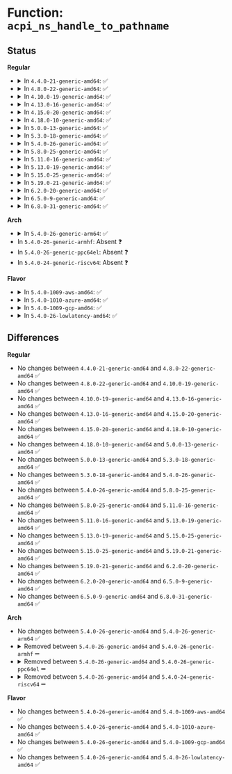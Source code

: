 # Function: <code>acpi_ns_handle_to_pathname</code>

## Status
<b>Regular</b>
<ul>
<li>
<details>
<summary>In <code>4.4.0-21-generic-amd64</code>: ✅</summary>

```c
acpi_status acpi_ns_handle_to_pathname(acpi_handle target_handle, struct acpi_buffer * buffer, u8 no_trailing)
```

```json
{
  "name": "acpi_ns_handle_to_pathname",
  "collision_type": "Unique Global",
  "inline_type": "No",
  "funcs": [
    {
      "addr": 18446744071583683685,
      "name": "acpi_ns_handle_to_pathname",
      "external": true,
      "loc": "drivers/acpi/acpica/nsnames.c:117",
      "file": "drivers/acpi/acpica/nsnames.c",
      "inline": "seen, unknown",
      "caller_inline": [],
      "caller_func": [
        "drivers/acpi/acpica/nsutils.c:acpi_ns_print_node_pathname",
        "drivers/acpi/acpica/rscreate.c:acpi_rs_create_pci_routing_table"
      ]
    }
  ],
  "symbols": [
    {
      "addr": 18446744071583683685,
      "name": "acpi_ns_handle_to_pathname",
      "section": ".text",
      "bind": "STB_GLOBAL",
      "size": 117
    }
  ]
}
```
</details>
</li>
<li>
<details>
<summary>In <code>4.8.0-22-generic-amd64</code>: ✅</summary>

```c
acpi_status acpi_ns_handle_to_pathname(acpi_handle target_handle, struct acpi_buffer * buffer, u8 no_trailing)
```

```json
{
  "name": "acpi_ns_handle_to_pathname",
  "collision_type": "Unique Global",
  "inline_type": "No",
  "funcs": [
    {
      "addr": 18446744071584007851,
      "name": "acpi_ns_handle_to_pathname",
      "external": true,
      "loc": "drivers/acpi/acpica/nsnames.c:115",
      "file": "drivers/acpi/acpica/nsnames.c",
      "inline": "seen, unknown",
      "caller_inline": [],
      "caller_func": [
        "drivers/acpi/acpica/nsutils.c:acpi_ns_print_node_pathname",
        "drivers/acpi/acpica/rscreate.c:acpi_rs_create_pci_routing_table"
      ]
    }
  ],
  "symbols": [
    {
      "addr": 18446744071584007851,
      "name": "acpi_ns_handle_to_pathname",
      "section": ".text",
      "bind": "STB_GLOBAL",
      "size": 117
    }
  ]
}
```
</details>
</li>
<li>
<details>
<summary>In <code>4.10.0-19-generic-amd64</code>: ✅</summary>

```c
acpi_status acpi_ns_handle_to_pathname(acpi_handle target_handle, struct acpi_buffer * buffer, u8 no_trailing)
```

```json
{
  "name": "acpi_ns_handle_to_pathname",
  "collision_type": "Unique Global",
  "inline_type": "No",
  "funcs": [
    {
      "addr": 18446744071584149356,
      "name": "acpi_ns_handle_to_pathname",
      "external": true,
      "loc": "drivers/acpi/acpica/nsnames.c:160",
      "file": "drivers/acpi/acpica/nsnames.c",
      "inline": "seen, unknown",
      "caller_inline": [],
      "caller_func": [
        "drivers/acpi/acpica/nsutils.c:acpi_ns_print_node_pathname",
        "drivers/acpi/acpica/rscreate.c:acpi_rs_create_pci_routing_table"
      ]
    }
  ],
  "symbols": [
    {
      "addr": 18446744071584149356,
      "name": "acpi_ns_handle_to_pathname",
      "section": ".text",
      "bind": "STB_GLOBAL",
      "size": 117
    }
  ]
}
```
</details>
</li>
<li>
<details>
<summary>In <code>4.13.0-16-generic-amd64</code>: ✅</summary>

```c
acpi_status acpi_ns_handle_to_pathname(acpi_handle target_handle, struct acpi_buffer * buffer, u8 no_trailing)
```

```json
{
  "name": "acpi_ns_handle_to_pathname",
  "collision_type": "Unique Global",
  "inline_type": "No",
  "funcs": [
    {
      "addr": 18446744071584216644,
      "name": "acpi_ns_handle_to_pathname",
      "external": true,
      "loc": "drivers/acpi/acpica/nsnames.c:160",
      "file": "drivers/acpi/acpica/nsnames.c",
      "inline": "seen, unknown",
      "caller_inline": [],
      "caller_func": [
        "drivers/acpi/acpica/nsutils.c:acpi_ns_print_node_pathname",
        "drivers/acpi/acpica/rscreate.c:acpi_rs_create_pci_routing_table"
      ]
    }
  ],
  "symbols": [
    {
      "addr": 18446744071584216644,
      "name": "acpi_ns_handle_to_pathname",
      "section": ".text",
      "bind": "STB_GLOBAL",
      "size": 117
    }
  ]
}
```
</details>
</li>
<li>
<details>
<summary>In <code>4.15.0-20-generic-amd64</code>: ✅</summary>

```c
acpi_status acpi_ns_handle_to_pathname(acpi_handle target_handle, struct acpi_buffer * buffer, u8 no_trailing)
```

```json
{
  "name": "acpi_ns_handle_to_pathname",
  "collision_type": "Unique Global",
  "inline_type": "No",
  "funcs": [
    {
      "addr": 18446744071584555772,
      "name": "acpi_ns_handle_to_pathname",
      "external": true,
      "loc": "drivers/acpi/acpica/nsnames.c:167",
      "file": "drivers/acpi/acpica/nsnames.c",
      "inline": "seen, unknown",
      "caller_inline": [],
      "caller_func": [
        "drivers/acpi/acpica/exdump.c:acpi_ex_dump_reference_obj",
        "drivers/acpi/acpica/nsutils.c:acpi_ns_print_node_pathname",
        "drivers/acpi/acpica/rscreate.c:acpi_rs_create_pci_routing_table",
        "drivers/acpi/acpica/utmisc.c:acpi_ut_display_init_pathname",
        "drivers/acpi/acpica/dbnames.c:acpi_db_walk_for_specific_objects",
        "drivers/acpi/acpica/dbnames.c:acpi_db_walk_and_match_name"
      ]
    }
  ],
  "symbols": [
    {
      "addr": 18446744071584555772,
      "name": "acpi_ns_handle_to_pathname",
      "section": ".text",
      "bind": "STB_GLOBAL",
      "size": 363
    }
  ]
}
```
</details>
</li>
<li>
<details>
<summary>In <code>4.18.0-10-generic-amd64</code>: ✅</summary>

```c
acpi_status acpi_ns_handle_to_pathname(acpi_handle target_handle, struct acpi_buffer * buffer, u8 no_trailing)
```

```json
{
  "name": "acpi_ns_handle_to_pathname",
  "collision_type": "Unique Global",
  "inline_type": "No",
  "funcs": [
    {
      "addr": 18446744071584780423,
      "name": "acpi_ns_handle_to_pathname",
      "external": true,
      "loc": "drivers/acpi/acpica/nsnames.c:135",
      "file": "drivers/acpi/acpica/nsnames.c",
      "inline": "seen, unknown",
      "caller_inline": [],
      "caller_func": [
        "drivers/acpi/acpica/exdump.c:acpi_ex_dump_reference_obj",
        "drivers/acpi/acpica/nsutils.c:acpi_ns_print_node_pathname",
        "drivers/acpi/acpica/rscreate.c:acpi_rs_create_pci_routing_table",
        "drivers/acpi/acpica/utmisc.c:acpi_ut_display_init_pathname",
        "drivers/acpi/acpica/dbnames.c:acpi_db_walk_for_specific_objects",
        "drivers/acpi/acpica/dbnames.c:acpi_db_walk_and_match_name"
      ]
    }
  ],
  "symbols": [
    {
      "addr": 18446744071584780423,
      "name": "acpi_ns_handle_to_pathname",
      "section": ".text",
      "bind": "STB_GLOBAL",
      "size": 363
    }
  ]
}
```
</details>
</li>
<li>
<details>
<summary>In <code>5.0.0-13-generic-amd64</code>: ✅</summary>

```c
acpi_status acpi_ns_handle_to_pathname(acpi_handle target_handle, struct acpi_buffer * buffer, u8 no_trailing)
```

```json
{
  "name": "acpi_ns_handle_to_pathname",
  "collision_type": "Unique Global",
  "inline_type": "No",
  "funcs": [
    {
      "addr": 18446744071584882476,
      "name": "acpi_ns_handle_to_pathname",
      "external": true,
      "loc": "drivers/acpi/acpica/nsnames.c:135",
      "file": "drivers/acpi/acpica/nsnames.c",
      "inline": "seen, unknown",
      "caller_inline": [],
      "caller_func": [
        "drivers/acpi/acpica/exdump.c:acpi_ex_dump_reference_obj",
        "drivers/acpi/acpica/nsutils.c:acpi_ns_print_node_pathname",
        "drivers/acpi/acpica/rscreate.c:acpi_rs_create_pci_routing_table",
        "drivers/acpi/acpica/utmisc.c:acpi_ut_display_init_pathname",
        "drivers/acpi/acpica/dbnames.c:acpi_db_walk_for_specific_objects",
        "drivers/acpi/acpica/dbnames.c:acpi_db_walk_and_match_name"
      ]
    }
  ],
  "symbols": [
    {
      "addr": 18446744071584882476,
      "name": "acpi_ns_handle_to_pathname",
      "section": ".text",
      "bind": "STB_GLOBAL",
      "size": 359
    }
  ]
}
```
</details>
</li>
<li>
<details>
<summary>In <code>5.3.0-18-generic-amd64</code>: ✅</summary>

```c
acpi_status acpi_ns_handle_to_pathname(acpi_handle target_handle, struct acpi_buffer * buffer, u8 no_trailing)
```

```json
{
  "name": "acpi_ns_handle_to_pathname",
  "collision_type": "Unique Global",
  "inline_type": "No",
  "funcs": [
    {
      "addr": 18446744071585085688,
      "name": "acpi_ns_handle_to_pathname",
      "external": true,
      "loc": "drivers/acpi/acpica/nsnames.c:135",
      "file": "drivers/acpi/acpica/nsnames.c",
      "inline": "seen, unknown",
      "caller_inline": [],
      "caller_func": [
        "drivers/acpi/acpica/exdump.c:acpi_ex_dump_reference_obj",
        "drivers/acpi/acpica/nsutils.c:acpi_ns_print_node_pathname",
        "drivers/acpi/acpica/rscreate.c:acpi_rs_create_pci_routing_table",
        "drivers/acpi/acpica/utmisc.c:acpi_ut_display_init_pathname",
        "drivers/acpi/acpica/dbnames.c:acpi_db_walk_for_specific_objects",
        "drivers/acpi/acpica/dbnames.c:acpi_db_walk_and_match_name"
      ]
    }
  ],
  "symbols": [
    {
      "addr": 18446744071585085688,
      "name": "acpi_ns_handle_to_pathname",
      "section": ".text",
      "bind": "STB_GLOBAL",
      "size": 361
    }
  ]
}
```
</details>
</li>
<li>
<details>
<summary>In <code>5.4.0-26-generic-amd64</code>: ✅</summary>

```c
acpi_status acpi_ns_handle_to_pathname(acpi_handle target_handle, struct acpi_buffer * buffer, u8 no_trailing)
```

```json
{
  "name": "acpi_ns_handle_to_pathname",
  "collision_type": "Unique Global",
  "inline_type": "No",
  "funcs": [
    {
      "addr": 18446744071585222039,
      "name": "acpi_ns_handle_to_pathname",
      "external": true,
      "loc": "drivers/acpi/acpica/nsnames.c:135",
      "file": "drivers/acpi/acpica/nsnames.c",
      "inline": "seen, unknown",
      "caller_inline": [],
      "caller_func": [
        "drivers/acpi/acpica/exdump.c:acpi_ex_dump_reference_obj",
        "drivers/acpi/acpica/nsutils.c:acpi_ns_print_node_pathname",
        "drivers/acpi/acpica/rscreate.c:acpi_rs_create_pci_routing_table",
        "drivers/acpi/acpica/utmisc.c:acpi_ut_display_init_pathname",
        "drivers/acpi/acpica/dbnames.c:acpi_db_walk_for_specific_objects",
        "drivers/acpi/acpica/dbnames.c:acpi_db_walk_and_match_name"
      ]
    }
  ],
  "symbols": [
    {
      "addr": 18446744071585222039,
      "name": "acpi_ns_handle_to_pathname",
      "section": ".text",
      "bind": "STB_GLOBAL",
      "size": 361
    }
  ]
}
```
</details>
</li>
<li>
<details>
<summary>In <code>5.8.0-25-generic-amd64</code>: ✅</summary>

```c
acpi_status acpi_ns_handle_to_pathname(acpi_handle target_handle, struct acpi_buffer * buffer, u8 no_trailing)
```

```json
{
  "name": "acpi_ns_handle_to_pathname",
  "collision_type": "Unique Global",
  "inline_type": "No",
  "funcs": [
    {
      "addr": 18446744071585927862,
      "name": "acpi_ns_handle_to_pathname",
      "external": true,
      "loc": "drivers/acpi/acpica/nsnames.c:131",
      "file": "drivers/acpi/acpica/nsnames.c",
      "inline": "seen, unknown",
      "caller_inline": [],
      "caller_func": [
        "drivers/acpi/acpica/exdump.c:acpi_ex_dump_reference_obj",
        "drivers/acpi/acpica/nsutils.c:acpi_ns_print_node_pathname",
        "drivers/acpi/acpica/rscreate.c:acpi_rs_create_pci_routing_table",
        "drivers/acpi/acpica/utmisc.c:acpi_ut_display_init_pathname",
        "drivers/acpi/acpica/dbnames.c:acpi_db_walk_for_specific_objects",
        "drivers/acpi/acpica/dbnames.c:acpi_db_walk_and_match_name"
      ]
    }
  ],
  "symbols": [
    {
      "addr": 18446744071585927862,
      "name": "acpi_ns_handle_to_pathname",
      "section": ".text",
      "bind": "STB_GLOBAL",
      "size": 361
    }
  ]
}
```
</details>
</li>
<li>
<details>
<summary>In <code>5.11.0-16-generic-amd64</code>: ✅</summary>

```c
acpi_status acpi_ns_handle_to_pathname(acpi_handle target_handle, struct acpi_buffer * buffer, u8 no_trailing)
```

```json
{
  "name": "acpi_ns_handle_to_pathname",
  "collision_type": "Unique Global",
  "inline_type": "No",
  "funcs": [
    {
      "addr": 18446744071586049566,
      "name": "acpi_ns_handle_to_pathname",
      "external": true,
      "loc": "drivers/acpi/acpica/nsnames.c:131",
      "file": "drivers/acpi/acpica/nsnames.c",
      "inline": "seen, unknown",
      "caller_inline": [],
      "caller_func": [
        "drivers/acpi/acpica/exdump.c:acpi_ex_dump_reference_obj",
        "drivers/acpi/acpica/nsutils.c:acpi_ns_print_node_pathname",
        "drivers/acpi/acpica/rscreate.c:acpi_rs_create_pci_routing_table",
        "drivers/acpi/acpica/utmisc.c:acpi_ut_display_init_pathname",
        "drivers/acpi/acpica/dbnames.c:acpi_db_walk_for_specific_objects",
        "drivers/acpi/acpica/dbnames.c:acpi_db_walk_and_match_name"
      ]
    }
  ],
  "symbols": [
    {
      "addr": 18446744071586049566,
      "name": "acpi_ns_handle_to_pathname",
      "section": ".text",
      "bind": "STB_GLOBAL",
      "size": 361
    }
  ]
}
```
</details>
</li>
<li>
<details>
<summary>In <code>5.13.0-19-generic-amd64</code>: ✅</summary>

```c
acpi_status acpi_ns_handle_to_pathname(acpi_handle target_handle, struct acpi_buffer * buffer, u8 no_trailing)
```

```json
{
  "name": "acpi_ns_handle_to_pathname",
  "collision_type": "Unique Global",
  "inline_type": "No",
  "funcs": [
    {
      "addr": 18446744071585926410,
      "name": "acpi_ns_handle_to_pathname",
      "external": true,
      "loc": "drivers/acpi/acpica/nsnames.c:131",
      "file": "drivers/acpi/acpica/nsnames.c",
      "inline": "seen, unknown",
      "caller_inline": [],
      "caller_func": [
        "drivers/acpi/acpica/exdump.c:acpi_ex_dump_reference_obj",
        "drivers/acpi/acpica/nsutils.c:acpi_ns_print_node_pathname",
        "drivers/acpi/acpica/rscreate.c:acpi_rs_create_pci_routing_table",
        "drivers/acpi/acpica/utmisc.c:acpi_ut_display_init_pathname",
        "drivers/acpi/acpica/dbnames.c:acpi_db_walk_for_specific_objects",
        "drivers/acpi/acpica/dbnames.c:acpi_db_walk_and_match_name"
      ]
    }
  ],
  "symbols": [
    {
      "addr": 18446744071585926410,
      "name": "acpi_ns_handle_to_pathname",
      "section": ".text",
      "bind": "STB_GLOBAL",
      "size": 361
    }
  ]
}
```
</details>
</li>
<li>
<details>
<summary>In <code>5.15.0-25-generic-amd64</code>: ✅</summary>

```c
acpi_status acpi_ns_handle_to_pathname(acpi_handle target_handle, struct acpi_buffer * buffer, u8 no_trailing)
```

```json
{
  "name": "acpi_ns_handle_to_pathname",
  "collision_type": "Unique Global",
  "inline_type": "No",
  "funcs": [
    {
      "addr": 18446744071586414583,
      "name": "acpi_ns_handle_to_pathname",
      "external": true,
      "loc": "drivers/acpi/acpica/nsnames.c:131",
      "file": "drivers/acpi/acpica/nsnames.c",
      "inline": "seen, unknown",
      "caller_inline": [],
      "caller_func": [
        "drivers/acpi/acpica/exdump.c:acpi_ex_dump_reference_obj",
        "drivers/acpi/acpica/nsutils.c:acpi_ns_print_node_pathname",
        "drivers/acpi/acpica/rscreate.c:acpi_rs_create_pci_routing_table",
        "drivers/acpi/acpica/utmisc.c:acpi_ut_display_init_pathname",
        "drivers/acpi/acpica/dbnames.c:acpi_db_walk_for_specific_objects",
        "drivers/acpi/acpica/dbnames.c:acpi_db_walk_and_match_name"
      ]
    }
  ],
  "symbols": [
    {
      "addr": 18446744071586414583,
      "name": "acpi_ns_handle_to_pathname",
      "section": ".text",
      "bind": "STB_GLOBAL",
      "size": 361
    }
  ]
}
```
</details>
</li>
<li>
<details>
<summary>In <code>5.19.0-21-generic-amd64</code>: ✅</summary>

```c
acpi_status acpi_ns_handle_to_pathname(acpi_handle target_handle, struct acpi_buffer * buffer, u8 no_trailing)
```

```json
{
  "name": "acpi_ns_handle_to_pathname",
  "collision_type": "Unique Global",
  "inline_type": "No",
  "funcs": [
    {
      "addr": 18446744071587664729,
      "name": "acpi_ns_handle_to_pathname",
      "external": true,
      "loc": "drivers/acpi/acpica/nsnames.c:131",
      "file": "drivers/acpi/acpica/nsnames.c",
      "inline": "seen, unknown",
      "caller_inline": [],
      "caller_func": [
        "drivers/acpi/acpica/exdump.c:acpi_ex_dump_reference_obj",
        "drivers/acpi/acpica/nsutils.c:acpi_ns_print_node_pathname",
        "drivers/acpi/acpica/rscreate.c:acpi_rs_create_pci_routing_table",
        "drivers/acpi/acpica/utmisc.c:acpi_ut_display_init_pathname",
        "drivers/acpi/acpica/dbnames.c:acpi_db_bus_walk",
        "drivers/acpi/acpica/dbnames.c:acpi_db_walk_for_specific_objects",
        "drivers/acpi/acpica/dbnames.c:acpi_db_walk_for_fields",
        "drivers/acpi/acpica/dbnames.c:acpi_db_walk_and_match_name"
      ]
    }
  ],
  "symbols": [
    {
      "addr": 18446744071587664729,
      "name": "acpi_ns_handle_to_pathname",
      "section": ".text",
      "bind": "STB_GLOBAL",
      "size": 377
    }
  ]
}
```
</details>
</li>
<li>
<details>
<summary>In <code>6.2.0-20-generic-amd64</code>: ✅</summary>

```c
acpi_status acpi_ns_handle_to_pathname(acpi_handle target_handle, struct acpi_buffer * buffer, u8 no_trailing)
```

```json
{
  "name": "acpi_ns_handle_to_pathname",
  "collision_type": "Unique Global",
  "inline_type": "No",
  "funcs": [
    {
      "addr": 18446744071588970864,
      "name": "acpi_ns_handle_to_pathname",
      "external": true,
      "loc": "drivers/acpi/acpica/nsnames.c:131",
      "file": "drivers/acpi/acpica/nsnames.c",
      "inline": "seen, unknown",
      "caller_inline": [],
      "caller_func": [
        "drivers/acpi/acpica/exdump.c:acpi_ex_dump_reference_obj",
        "drivers/acpi/acpica/nsutils.c:acpi_ns_print_node_pathname",
        "drivers/acpi/acpica/rscreate.c:acpi_rs_create_pci_routing_table",
        "drivers/acpi/acpica/utmisc.c:acpi_ut_display_init_pathname",
        "drivers/acpi/acpica/dbnames.c:acpi_db_bus_walk",
        "drivers/acpi/acpica/dbnames.c:acpi_db_walk_for_specific_objects",
        "drivers/acpi/acpica/dbnames.c:acpi_db_walk_for_fields",
        "drivers/acpi/acpica/dbnames.c:acpi_db_walk_and_match_name"
      ]
    }
  ],
  "symbols": [
    {
      "addr": 18446744071588970864,
      "name": "acpi_ns_handle_to_pathname",
      "section": ".text",
      "bind": "STB_GLOBAL",
      "size": 399
    }
  ]
}
```
</details>
</li>
<li>
<details>
<summary>In <code>6.5.0-9-generic-amd64</code>: ✅</summary>

```c
acpi_status acpi_ns_handle_to_pathname(acpi_handle target_handle, struct acpi_buffer * buffer, u8 no_trailing)
```

```json
{
  "name": "acpi_ns_handle_to_pathname",
  "collision_type": "Unique Global",
  "inline_type": "No",
  "funcs": [
    {
      "addr": 18446744071589260896,
      "name": "acpi_ns_handle_to_pathname",
      "external": true,
      "loc": "drivers/acpi/acpica/nsnames.c:131",
      "file": "drivers/acpi/acpica/nsnames.c",
      "inline": "seen, unknown",
      "caller_inline": [],
      "caller_func": [
        "drivers/acpi/acpica/exdump.c:acpi_ex_dump_reference_obj",
        "drivers/acpi/acpica/nsutils.c:acpi_ns_print_node_pathname",
        "drivers/acpi/acpica/rscreate.c:acpi_rs_create_pci_routing_table",
        "drivers/acpi/acpica/utmisc.c:acpi_ut_display_init_pathname",
        "drivers/acpi/acpica/dbnames.c:acpi_db_bus_walk",
        "drivers/acpi/acpica/dbnames.c:acpi_db_walk_for_specific_objects",
        "drivers/acpi/acpica/dbnames.c:acpi_db_walk_for_fields",
        "drivers/acpi/acpica/dbnames.c:acpi_db_walk_and_match_name"
      ]
    }
  ],
  "symbols": [
    {
      "addr": 18446744071589260896,
      "name": "acpi_ns_handle_to_pathname",
      "section": ".text",
      "bind": "STB_GLOBAL",
      "size": 399
    }
  ]
}
```
</details>
</li>
<li>
<details>
<summary>In <code>6.8.0-31-generic-amd64</code>: ✅</summary>

```c
acpi_status acpi_ns_handle_to_pathname(acpi_handle target_handle, struct acpi_buffer * buffer, u8 no_trailing)
```

```json
{
  "name": "acpi_ns_handle_to_pathname",
  "collision_type": "Unique Global",
  "inline_type": "No",
  "funcs": [
    {
      "addr": 18446744071589567568,
      "name": "acpi_ns_handle_to_pathname",
      "external": true,
      "loc": "drivers/acpi/acpica/nsnames.c:131",
      "file": "drivers/acpi/acpica/nsnames.c",
      "inline": "seen, unknown",
      "caller_inline": [],
      "caller_func": [
        "drivers/acpi/acpica/exdump.c:acpi_ex_dump_reference_obj",
        "drivers/acpi/acpica/nsutils.c:acpi_ns_print_node_pathname",
        "drivers/acpi/acpica/rscreate.c:acpi_rs_create_pci_routing_table",
        "drivers/acpi/acpica/utmisc.c:acpi_ut_display_init_pathname",
        "drivers/acpi/acpica/dbnames.c:acpi_db_bus_walk",
        "drivers/acpi/acpica/dbnames.c:acpi_db_walk_for_specific_objects",
        "drivers/acpi/acpica/dbnames.c:acpi_db_walk_for_fields",
        "drivers/acpi/acpica/dbnames.c:acpi_db_walk_and_match_name"
      ]
    }
  ],
  "symbols": [
    {
      "addr": 18446744071589567568,
      "name": "acpi_ns_handle_to_pathname",
      "section": ".text",
      "bind": "STB_GLOBAL",
      "size": 399
    }
  ]
}
```
</details>
</li>
</ul>
<b>Arch</b>
<ul>
<li>
<details>
<summary>In <code>5.4.0-26-generic-arm64</code>: ✅</summary>

```c
acpi_status acpi_ns_handle_to_pathname(acpi_handle target_handle, struct acpi_buffer * buffer, u8 no_trailing)
```

```json
{
  "name": "acpi_ns_handle_to_pathname",
  "collision_type": "Unique Global",
  "inline_type": "No",
  "funcs": [
    {
      "addr": 18446603336497551952,
      "name": "acpi_ns_handle_to_pathname",
      "external": true,
      "loc": "drivers/acpi/acpica/nsnames.c:135",
      "file": "drivers/acpi/acpica/nsnames.c",
      "inline": "seen, unknown",
      "caller_inline": [],
      "caller_func": [
        "drivers/acpi/acpica/nsutils.c:acpi_ns_print_node_pathname",
        "drivers/acpi/acpica/rscreate.c:acpi_rs_create_pci_routing_table"
      ]
    }
  ],
  "symbols": [
    {
      "addr": 18446603336497551952,
      "name": "acpi_ns_handle_to_pathname",
      "section": ".text",
      "bind": "STB_GLOBAL",
      "size": 152
    }
  ]
}
```
</details>
</li>
<li>
In <code>5.4.0-26-generic-armhf</code>: Absent ❓
</li>
<li>
In <code>5.4.0-26-generic-ppc64el</code>: Absent ❓
</li>
<li>
In <code>5.4.0-24-generic-riscv64</code>: Absent ❓
</li>
</ul>
<b>Flavor</b>
<ul>
<li>
<details>
<summary>In <code>5.4.0-1009-aws-amd64</code>: ✅</summary>

```c
acpi_status acpi_ns_handle_to_pathname(acpi_handle target_handle, struct acpi_buffer * buffer, u8 no_trailing)
```

```json
{
  "name": "acpi_ns_handle_to_pathname",
  "collision_type": "Unique Global",
  "inline_type": "No",
  "funcs": [
    {
      "addr": 18446744071585085962,
      "name": "acpi_ns_handle_to_pathname",
      "external": true,
      "loc": "drivers/acpi/acpica/nsnames.c:135",
      "file": "drivers/acpi/acpica/nsnames.c",
      "inline": "seen, unknown",
      "caller_inline": [],
      "caller_func": [
        "drivers/acpi/acpica/nsutils.c:acpi_ns_print_node_pathname",
        "drivers/acpi/acpica/rscreate.c:acpi_rs_create_pci_routing_table"
      ]
    }
  ],
  "symbols": [
    {
      "addr": 18446744071585085962,
      "name": "acpi_ns_handle_to_pathname",
      "section": ".text",
      "bind": "STB_GLOBAL",
      "size": 121
    }
  ]
}
```
</details>
</li>
<li>
<details>
<summary>In <code>5.4.0-1010-azure-amd64</code>: ✅</summary>

```c
acpi_status acpi_ns_handle_to_pathname(acpi_handle target_handle, struct acpi_buffer * buffer, u8 no_trailing)
```

```json
{
  "name": "acpi_ns_handle_to_pathname",
  "collision_type": "Unique Global",
  "inline_type": "No",
  "funcs": [
    {
      "addr": 18446744071585001358,
      "name": "acpi_ns_handle_to_pathname",
      "external": true,
      "loc": "drivers/acpi/acpica/nsnames.c:135",
      "file": "drivers/acpi/acpica/nsnames.c",
      "inline": "seen, unknown",
      "caller_inline": [],
      "caller_func": [
        "drivers/acpi/acpica/nsutils.c:acpi_ns_print_node_pathname",
        "drivers/acpi/acpica/rscreate.c:acpi_rs_create_pci_routing_table"
      ]
    }
  ],
  "symbols": [
    {
      "addr": 18446744071585001358,
      "name": "acpi_ns_handle_to_pathname",
      "section": ".text",
      "bind": "STB_GLOBAL",
      "size": 121
    }
  ]
}
```
</details>
</li>
<li>
<details>
<summary>In <code>5.4.0-1009-gcp-amd64</code>: ✅</summary>

```c
acpi_status acpi_ns_handle_to_pathname(acpi_handle target_handle, struct acpi_buffer * buffer, u8 no_trailing)
```

```json
{
  "name": "acpi_ns_handle_to_pathname",
  "collision_type": "Unique Global",
  "inline_type": "No",
  "funcs": [
    {
      "addr": 18446744071585173623,
      "name": "acpi_ns_handle_to_pathname",
      "external": true,
      "loc": "drivers/acpi/acpica/nsnames.c:135",
      "file": "drivers/acpi/acpica/nsnames.c",
      "inline": "seen, unknown",
      "caller_inline": [],
      "caller_func": [
        "drivers/acpi/acpica/exdump.c:acpi_ex_dump_reference_obj",
        "drivers/acpi/acpica/nsutils.c:acpi_ns_print_node_pathname",
        "drivers/acpi/acpica/rscreate.c:acpi_rs_create_pci_routing_table",
        "drivers/acpi/acpica/utmisc.c:acpi_ut_display_init_pathname",
        "drivers/acpi/acpica/dbnames.c:acpi_db_walk_for_specific_objects",
        "drivers/acpi/acpica/dbnames.c:acpi_db_walk_and_match_name"
      ]
    }
  ],
  "symbols": [
    {
      "addr": 18446744071585173623,
      "name": "acpi_ns_handle_to_pathname",
      "section": ".text",
      "bind": "STB_GLOBAL",
      "size": 361
    }
  ]
}
```
</details>
</li>
<li>
<details>
<summary>In <code>5.4.0-26-lowlatency-amd64</code>: ✅</summary>

```c
acpi_status acpi_ns_handle_to_pathname(acpi_handle target_handle, struct acpi_buffer * buffer, u8 no_trailing)
```

```json
{
  "name": "acpi_ns_handle_to_pathname",
  "collision_type": "Unique Global",
  "inline_type": "No",
  "funcs": [
    {
      "addr": 18446744071585279783,
      "name": "acpi_ns_handle_to_pathname",
      "external": true,
      "loc": "drivers/acpi/acpica/nsnames.c:135",
      "file": "drivers/acpi/acpica/nsnames.c",
      "inline": "seen, unknown",
      "caller_inline": [],
      "caller_func": [
        "drivers/acpi/acpica/exdump.c:acpi_ex_dump_reference_obj",
        "drivers/acpi/acpica/nsutils.c:acpi_ns_print_node_pathname",
        "drivers/acpi/acpica/rscreate.c:acpi_rs_create_pci_routing_table",
        "drivers/acpi/acpica/utmisc.c:acpi_ut_display_init_pathname",
        "drivers/acpi/acpica/dbnames.c:acpi_db_walk_for_specific_objects",
        "drivers/acpi/acpica/dbnames.c:acpi_db_walk_and_match_name"
      ]
    }
  ],
  "symbols": [
    {
      "addr": 18446744071585279783,
      "name": "acpi_ns_handle_to_pathname",
      "section": ".text",
      "bind": "STB_GLOBAL",
      "size": 361
    }
  ]
}
```
</details>
</li>
</ul>

## Differences
<b>Regular</b>
<ul>
<li>
No changes between <code>4.4.0-21-generic-amd64</code> and <code>4.8.0-22-generic-amd64</code> ✅
</li>
<li>
No changes between <code>4.8.0-22-generic-amd64</code> and <code>4.10.0-19-generic-amd64</code> ✅
</li>
<li>
No changes between <code>4.10.0-19-generic-amd64</code> and <code>4.13.0-16-generic-amd64</code> ✅
</li>
<li>
No changes between <code>4.13.0-16-generic-amd64</code> and <code>4.15.0-20-generic-amd64</code> ✅
</li>
<li>
No changes between <code>4.15.0-20-generic-amd64</code> and <code>4.18.0-10-generic-amd64</code> ✅
</li>
<li>
No changes between <code>4.18.0-10-generic-amd64</code> and <code>5.0.0-13-generic-amd64</code> ✅
</li>
<li>
No changes between <code>5.0.0-13-generic-amd64</code> and <code>5.3.0-18-generic-amd64</code> ✅
</li>
<li>
No changes between <code>5.3.0-18-generic-amd64</code> and <code>5.4.0-26-generic-amd64</code> ✅
</li>
<li>
No changes between <code>5.4.0-26-generic-amd64</code> and <code>5.8.0-25-generic-amd64</code> ✅
</li>
<li>
No changes between <code>5.8.0-25-generic-amd64</code> and <code>5.11.0-16-generic-amd64</code> ✅
</li>
<li>
No changes between <code>5.11.0-16-generic-amd64</code> and <code>5.13.0-19-generic-amd64</code> ✅
</li>
<li>
No changes between <code>5.13.0-19-generic-amd64</code> and <code>5.15.0-25-generic-amd64</code> ✅
</li>
<li>
No changes between <code>5.15.0-25-generic-amd64</code> and <code>5.19.0-21-generic-amd64</code> ✅
</li>
<li>
No changes between <code>5.19.0-21-generic-amd64</code> and <code>6.2.0-20-generic-amd64</code> ✅
</li>
<li>
No changes between <code>6.2.0-20-generic-amd64</code> and <code>6.5.0-9-generic-amd64</code> ✅
</li>
<li>
No changes between <code>6.5.0-9-generic-amd64</code> and <code>6.8.0-31-generic-amd64</code> ✅
</li>
</ul>
<b>Arch</b>
<ul>
<li>
No changes between <code>5.4.0-26-generic-amd64</code> and <code>5.4.0-26-generic-arm64</code> ✅
</li>
<li>
<details>
<summary>Removed between <code>5.4.0-26-generic-amd64</code> and <code>5.4.0-26-generic-armhf</code> ➖</summary>

```c
acpi_status acpi_ns_handle_to_pathname(acpi_handle target_handle, struct acpi_buffer * buffer, u8 no_trailing)
```
</details>
</li>
<li>
<details>
<summary>Removed between <code>5.4.0-26-generic-amd64</code> and <code>5.4.0-26-generic-ppc64el</code> ➖</summary>

```c
acpi_status acpi_ns_handle_to_pathname(acpi_handle target_handle, struct acpi_buffer * buffer, u8 no_trailing)
```
</details>
</li>
<li>
<details>
<summary>Removed between <code>5.4.0-26-generic-amd64</code> and <code>5.4.0-24-generic-riscv64</code> ➖</summary>

```c
acpi_status acpi_ns_handle_to_pathname(acpi_handle target_handle, struct acpi_buffer * buffer, u8 no_trailing)
```
</details>
</li>
</ul>
<b>Flavor</b>
<ul>
<li>
No changes between <code>5.4.0-26-generic-amd64</code> and <code>5.4.0-1009-aws-amd64</code> ✅
</li>
<li>
No changes between <code>5.4.0-26-generic-amd64</code> and <code>5.4.0-1010-azure-amd64</code> ✅
</li>
<li>
No changes between <code>5.4.0-26-generic-amd64</code> and <code>5.4.0-1009-gcp-amd64</code> ✅
</li>
<li>
No changes between <code>5.4.0-26-generic-amd64</code> and <code>5.4.0-26-lowlatency-amd64</code> ✅
</li>
</ul>
